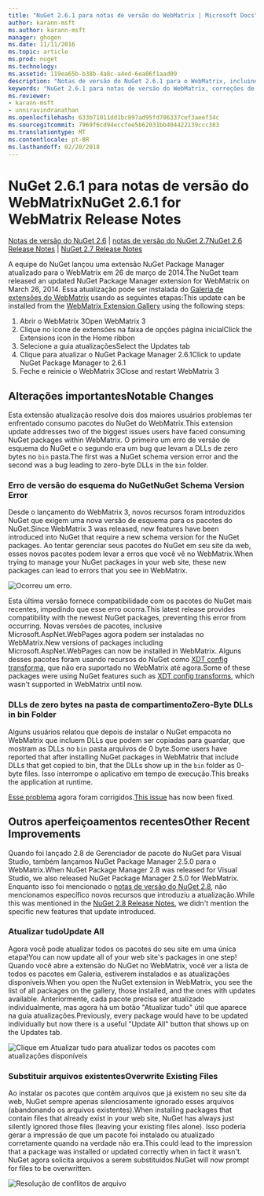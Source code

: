 ```yaml
---
title: "NuGet 2.6.1 para notas de versão do WebMatrix | Microsoft Docs"
author: karann-msft
ms.author: karann-msft
manager: ghogen
ms.date: 11/11/2016
ms.topic: article
ms.prod: nuget
ms.technology: 
ms.assetid: 119ea65b-b38b-4a8c-a4ed-6ea06f1aad09
description: "Notas de versão do NuGet 2.6.1 para o WebMatrix, incluindo correções de bugs, problemas conhecidos, recursos adicionados e DCRs."
keywords: "NuGet 2.6.1 para notas de versão do WebMatrix, correções de bugs, problemas conhecidos, adicionar recursos, DCRs"
ms.reviewer:
- karann-msft
- unniravindranathan
ms.openlocfilehash: 633b71011dd1bc897ad95fd706337cef3aeef34c
ms.sourcegitcommit: 7969f6cd94eccfee5b62031bb404422139ccc383
ms.translationtype: MT
ms.contentlocale: pt-BR
ms.lasthandoff: 02/20/2018
---
```

# <a name="nuget-261-for-webmatrix-release-notes"></a><span data-ttu-id="22b5b-104">NuGet 2.6.1 para notas de versão do WebMatrix</span><span class="sxs-lookup"><span data-stu-id="22b5b-104">NuGet 2.6.1 for WebMatrix Release Notes</span></span>

<span data-ttu-id="22b5b-105">[Notas de versão do NuGet 2.6](../release-notes/nuget-2.6.md) | [notas de versão do NuGet 2.7](../release-notes/nuget-2.7.md)</span><span class="sxs-lookup"><span data-stu-id="22b5b-105">[NuGet 2.6 Release Notes](../release-notes/nuget-2.6.md) | [NuGet 2.7 Release Notes](../release-notes/nuget-2.7.md)</span></span>

<span data-ttu-id="22b5b-106">A equipe do NuGet lançou uma extensão NuGet Package Manager atualizado para o WebMatrix em 26 de março de 2014.</span><span class="sxs-lookup"><span data-stu-id="22b5b-106">The NuGet team released an updated NuGet Package Manager extension for WebMatrix on March 26, 2014.</span></span>  <span data-ttu-id="22b5b-107">Essa atualização pode ser instalada do [Galeria de extensões do WebMatrix](https://blogs.iis.net/webmatrix/retiring-the-webmatrix-extensions-gallery) usando as seguintes etapas:</span><span class="sxs-lookup"><span data-stu-id="22b5b-107">This update can be installed from the [WebMatrix Extension Gallery](https://blogs.iis.net/webmatrix/retiring-the-webmatrix-extensions-gallery) using the following steps:</span></span>

1. <span data-ttu-id="22b5b-108">Abrir o WebMatrix 3</span><span class="sxs-lookup"><span data-stu-id="22b5b-108">Open WebMatrix 3</span></span>
1. <span data-ttu-id="22b5b-109">Clique no ícone de extensões na faixa de opções página inicial</span><span class="sxs-lookup"><span data-stu-id="22b5b-109">Click the Extensions icon in the Home ribbon</span></span>
1. <span data-ttu-id="22b5b-110">Selecione a guia atualizações</span><span class="sxs-lookup"><span data-stu-id="22b5b-110">Select the Updates tab</span></span>
1. <span data-ttu-id="22b5b-111">Clique para atualizar o NuGet Package Manager 2.6.1</span><span class="sxs-lookup"><span data-stu-id="22b5b-111">Click to update NuGet Package Manager to 2.6.1</span></span>
1. <span data-ttu-id="22b5b-112">Feche e reinicie o WebMatrix 3</span><span class="sxs-lookup"><span data-stu-id="22b5b-112">Close and restart WebMatrix 3</span></span>

## <a name="notable-changes"></a><span data-ttu-id="22b5b-113">Alterações importantes</span><span class="sxs-lookup"><span data-stu-id="22b5b-113">Notable Changes</span></span>

<span data-ttu-id="22b5b-114">Esta extensão atualização resolve dois dos maiores usuários problemas ter enfrentado consumo pacotes do NuGet do WebMatrix.</span><span class="sxs-lookup"><span data-stu-id="22b5b-114">This extension update addresses two of the biggest issues users have faced consuming NuGet packages within WebMatrix.</span></span>  <span data-ttu-id="22b5b-115">O primeiro um erro de versão de esquema do NuGet e o segundo era um bug que levam a DLLs de zero bytes no `bin` pasta.</span><span class="sxs-lookup"><span data-stu-id="22b5b-115">The first was a NuGet schema version error and the second was a bug leading to zero-byte DLLs in the `bin` folder.</span></span>

### <a name="nuget-schema-version-error"></a><span data-ttu-id="22b5b-116">Erro de versão do esquema do NuGet</span><span class="sxs-lookup"><span data-stu-id="22b5b-116">NuGet Schema Version Error</span></span>

<span data-ttu-id="22b5b-117">Desde o lançamento do WebMatrix 3, novos recursos foram introduzidos NuGet que exigem uma nova versão de esquema para os pacotes do NuGet.</span><span class="sxs-lookup"><span data-stu-id="22b5b-117">Since WebMatrix 3 was released, new features have been introduced into NuGet that require a new schema version for the NuGet packages.</span></span>  <span data-ttu-id="22b5b-118">Ao tentar gerenciar seus pacotes do NuGet em seu site da web, esses novos pacotes podem levar a erros que você vê no WebMatrix.</span><span class="sxs-lookup"><span data-stu-id="22b5b-118">When trying to manage your NuGet packages in your web site, these new packages can lead to errors that you see in WebMatrix.</span></span>

![Ocorreu um erro.](./media/NuGet-2.8/webmatrix-schema-version.png)

<span data-ttu-id="22b5b-122">Esta última versão fornece compatibilidade com os pacotes do NuGet mais recentes, impedindo que esse erro ocorra.</span><span class="sxs-lookup"><span data-stu-id="22b5b-122">This latest release provides compatibility with the newest NuGet packages, preventing this error from occurring.</span></span> <span data-ttu-id="22b5b-123">Novas versões de pacotes, inclusive Microsoft.AspNet.WebPages agora podem ser instaladas no WebMatrix.</span><span class="sxs-lookup"><span data-stu-id="22b5b-123">New versions of packages including Microsoft.AspNet.WebPages can now be installed in WebMatrix.</span></span>  <span data-ttu-id="22b5b-124">Alguns desses pacotes foram usando recursos do NuGet como [XDT config transforma](../release-notes/nuget-2.6.md#xdt), que não era suportado no WebMatrix até agora.</span><span class="sxs-lookup"><span data-stu-id="22b5b-124">Some of these packages were using NuGet features such as [XDT config transforms](../release-notes/nuget-2.6.md#xdt), which wasn't supported in WebMatrix until now.</span></span>

### <a name="zero-byte-dlls-in-bin-folder"></a><span data-ttu-id="22b5b-125">DLLs de zero bytes na pasta de compartimento</span><span class="sxs-lookup"><span data-stu-id="22b5b-125">Zero-Byte DLLs in bin Folder</span></span>

<span data-ttu-id="22b5b-126">Alguns usuários relatou que depois de instalar o NuGet empacota no WebMatrix que incluem DLLs que podem ser copiadas para guardar, que mostram as DLLs no `bin` pasta arquivos de 0 byte.</span><span class="sxs-lookup"><span data-stu-id="22b5b-126">Some users have reported that after installing NuGet packages in WebMatrix that include DLLs that get copied to bin, that the DLLs show up in the `bin` folder as 0-byte files.</span></span>  <span data-ttu-id="22b5b-127">Isso interrompe o aplicativo em tempo de execução.</span><span class="sxs-lookup"><span data-stu-id="22b5b-127">This breaks the application at runtime.</span></span>

<span data-ttu-id="22b5b-128">[Esse problema](https://nuget.codeplex.com/workitem/4060) agora foram corrigidos.</span><span class="sxs-lookup"><span data-stu-id="22b5b-128">[This issue](https://nuget.codeplex.com/workitem/4060) has now been fixed.</span></span>

## <a name="other-recent-improvements"></a><span data-ttu-id="22b5b-129">Outros aperfeiçoamentos recentes</span><span class="sxs-lookup"><span data-stu-id="22b5b-129">Other Recent Improvements</span></span>

<span data-ttu-id="22b5b-130">Quando foi lançado 2.8 de Gerenciador de pacote do NuGet para Visual Studio, também lançamos NuGet Package Manager 2.5.0 para o WebMatrix.</span><span class="sxs-lookup"><span data-stu-id="22b5b-130">When NuGet Package Manager 2.8 was released for Visual Studio, we also released NuGet Package Manager 2.5.0 for WebMatrix.</span></span>  <span data-ttu-id="22b5b-131">Enquanto isso foi mencionado o [notas de versão do NuGet 2.8](../release-notes/nuget-2.8.md#webmatrix-nuget-client-updates), não mencionamos específico novos recursos que introduziu a atualização.</span><span class="sxs-lookup"><span data-stu-id="22b5b-131">While this was mentioned in the [NuGet 2.8 Release Notes](../release-notes/nuget-2.8.md#webmatrix-nuget-client-updates), we didn't mention the specific new features that update introduced.</span></span>

### <a name="update-all"></a><span data-ttu-id="22b5b-132">Atualizar tudo</span><span class="sxs-lookup"><span data-stu-id="22b5b-132">Update All</span></span>

<span data-ttu-id="22b5b-133">Agora você pode atualizar todos os pacotes do seu site em uma única etapa!</span><span class="sxs-lookup"><span data-stu-id="22b5b-133">You can now update all of your web site's packages in one step!</span></span>  <span data-ttu-id="22b5b-134">Quando você abre a extensão do NuGet no WebMatrix, você ver a lista de todos os pacotes em Galeria, estiverem instalados e as atualizações disponíveis.</span><span class="sxs-lookup"><span data-stu-id="22b5b-134">When you open the NuGet extension in WebMatrix, you see the list of all packages on the gallery, those installed, and the ones with updates available.</span></span>  <span data-ttu-id="22b5b-135">Anteriormente, cada pacote precisa ser atualizado individualmente, mas agora há um botão "Atualizar tudo" útil que aparece na guia atualizações.</span><span class="sxs-lookup"><span data-stu-id="22b5b-135">Previously, every package would have to be updated individually but now there is a useful "Update All" button that shows up on the Updates tab.</span></span>

![Clique em Atualizar tudo para atualizar todos os pacotes com atualizações disponíveis](./media/NuGet-2.8/webmatrix-update-all.png)

### <a name="overwrite-existing-files"></a><span data-ttu-id="22b5b-137">Substituir arquivos existentes</span><span class="sxs-lookup"><span data-stu-id="22b5b-137">Overwrite Existing Files</span></span>

<span data-ttu-id="22b5b-138">Ao instalar os pacotes que contêm arquivos que já existem no seu site da web, NuGet sempre apenas silenciosamente ignorado esses arquivos (abandonando os arquivos existentes).</span><span class="sxs-lookup"><span data-stu-id="22b5b-138">When installing packages that contain files that already exist in your web site, NuGet has always just silently ignored those files (leaving your existing files alone).</span></span>  <span data-ttu-id="22b5b-139">Isso poderia gerar a impressão de que um pacote foi instalado ou atualizado corretamente quando na verdade não era.</span><span class="sxs-lookup"><span data-stu-id="22b5b-139">This could lead to the impression that a package was installed or updated correctly when in fact it wasn't.</span></span>  <span data-ttu-id="22b5b-140">NuGet agora solicita arquivos a serem substituídos.</span><span class="sxs-lookup"><span data-stu-id="22b5b-140">NuGet will now prompt for files to be overwritten.</span></span>

![Resolução de conflitos de arquivo](./media/NuGet-2.8/webmatrix-overwrite-file.png)

